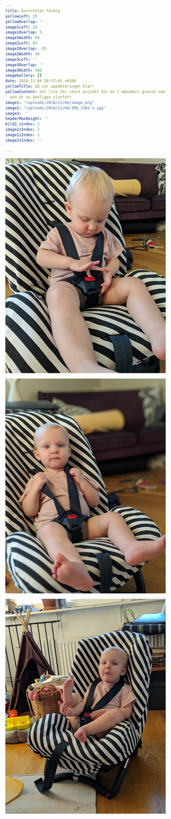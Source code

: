 ```yaml
---
title: barnstolen färdig
yellowLeft: 25
yellowOverlap: ''
image1Left: 15
image1Overlap: 5
image1Width: 60
image2Left: 85
image2Overlap: -25
image2Width: 40
image3Left: ''
image3Overlap: ''
image3Width: 100
imageGallery: []
date: 2018-11-04 20:57:45 +0100
yellowTitle: Så var uppdateringen klar!
yellowContent: ett lite för stort projekt för en 7 månaders gravid som jag tagit mig
  ann är nu äntligen slutfört
image1: "/uploads/2018/11/04/image.png"
image2: "/uploads/2018/11/04/IMG_1502-1.jpg"
image3: ''
headerMaxHeight: ''
bild2_zindex: 1
image2zIndex: 2
image1zIndex: 1
image3zIndex: ''

---
```

![](/uploads/2018/11/04/image-1.png)

![](/uploads/2018/11/04/image-2.png)

![](/uploads/2018/11/04/image-3.png) 